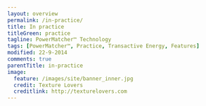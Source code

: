 ```yaml
---
layout: overview
permalink: /in-practice/
title: In practice
titleGreen: practice
tagline: PowerMatcher™ Technology
tags: [PowerMatcher™, Practice, Transactive Energy, Features]
modified: 22-9-2014
comments: true
parentTitle: in-practice
image:
  feature: /images/site/banner_inner.jpg
  credit: Texture Lovers
  creditlink: http://texturelovers.com
---
```


